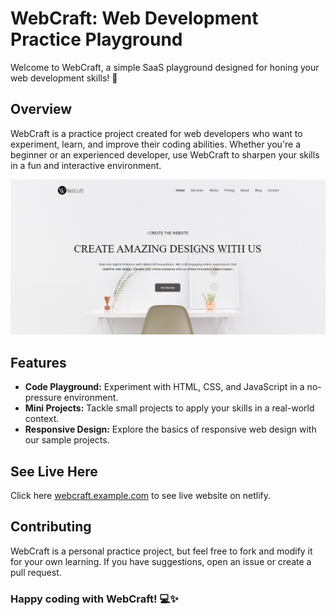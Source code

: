 # WebCraft: Web Development Practice Playground

Welcome to WebCraft, a simple SaaS playground designed for honing your web development skills! 🚀

## Overview

WebCraft is a practice project created for web developers who want to experiment, learn, and improve their coding abilities. Whether you're a beginner or an experienced developer, use WebCraft to sharpen your skills in a fun and interactive environment.

![WebCraft Output](/assets/output.png)

## Features

- **Code Playground:** Experiment with HTML, CSS, and JavaScript in a no-pressure environment.
- **Mini Projects:** Tackle small projects to apply your skills in a real-world context.
- **Responsive Design:** Explore the basics of responsive web design with our sample projects.

## See Live Here

Click here [webcraft.example.com](https://webcraft.example.com) to see live website on netlify.

## Contributing

WebCraft is a personal practice project, but feel free to fork and modify it for your own learning. If you have suggestions, open an issue or create a pull request.


### Happy coding with WebCraft! 💻✨
